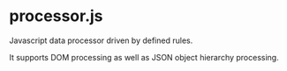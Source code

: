 # processor.js
Javascript data processor driven by defined rules.

It supports DOM processing as well as JSON object hierarchy processing.

